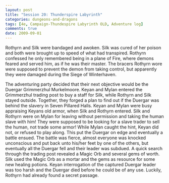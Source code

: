 ```yaml
---
layout: post
title: "Session 20: Thunderspire Labyrinth"
categories: dungeons-and-dragons
tags: [4e, Campaign-Thundespire Labyrinth OLD, Adventure log]
comments: true
date: 2009-09-01
---
```


Rothyrn and Silk were bandaged and awoken. Silk was cured of her poison and both were brought up to speed of what had transpired. Rothyrn confessed he only remembered being in a plane of Fire, where demons feared and served him, as if he was their master. The bracers Rothyrn wore were supposed to prevent the demon from taking control, but apparently they were damaged during the Siege of Winterhaven.

The adventuring party decided that their next objective would be the Duergar Grimmerzhul Murkelmoore. Keyan and Mylan entered the Grimmerzhul trading post to buy a staff for Silk, while Rothyrn and Silk stayed outside. Together, they forged a plan to find out if the Duergar was behind the slavery in Seven Pillared Halls. Keyan and Mylan were busy appraising Keyans old armor, when Silk and Rothyrn entered. Silk and Rothyrn were on Mylan for leaving without permission and taking the human slave with him! They were supposed to be looking for a slave trader to sell the human, not trade some armor! While Mylan caught the hint, Keyan did not, or refused to play along. This put the Duergar on edge and eventually a battle ensued. The battle was fierce, almost everyone was knocked unconscious and put back unto his/her feet by one of the others, but eventually all the Duergar fell and their leader was subdued. A quick search through the trading post revealed a Magic Orb and several gems of worth. Silk used the Magic Orb as a mortar and the gems as resource for some new healing potions. Keyan interrogation of the captured Duergar leader was too harsh and the Duergar died before he could be of any use. Luckily, Rothyrn had already found a secret passage.
